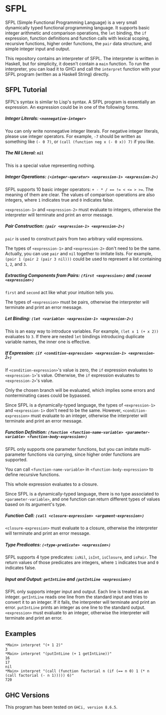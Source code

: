 # SFPL

SFPL (Simple Functional Programming Language) is a very small dynamically typed functional programming language. It supports basic integer arithmetic and comparison operations, the ```let``` binding, the ```if``` expression, function definitions and function calls with lexical scoping, recursive functions, higher order functions, the ```pair``` data structure, and simple integer input and output.

This repository contains an interpreter of SFPL. The interpreter is written in Haskell, but for simplicity, it doesn't contain a ```main``` function. To run the interpreter, you can load it to GHCi and call the ```interpret``` function with your SFPL program (written as a Haskell String) directly.

## SFPL Tutorial

SFPL's syntax is similar to Lisp's syntax. A SFPL program is essentially an expression. An expression could be in one of the following forms.

##### Integer Literals: ```<nonnegative-integer>```

You can only write nonnegative integer literals. For negative integer literals, please use integer operators. For example, ```-7``` should be written as something like ```(- 0 7)```, or ```(call (function neg x (- 0 x)) 7)``` if you like.

##### The Nil Literal: ```nil```

This is a special value representing nothing.

##### Integer Operations: ```(<integer-operator> <expression-1> <expression-2>)```

SFPL supports 10 basic integer operators: ```+ - * / == != < <= > >=```. The meaning of them are clear. The values of comparison operations are also integers, where ```1``` indicates true and ```0``` indicates false.

```<expression-1>``` and ```<expression-2>``` must evaluate to integers, otherwise the interpreter will terminate and print an error message.

##### Pair Construction: ```(pair <expression-1> <expression-2>)```

```pair``` is used to construct pairs from two arbitrary valid expressions.

The types of ```<expression-1>``` and ```<expression-2>``` don't need to be the same. Actually, you can use ```pair``` and ```nil``` together to imitate lists. For example, ```(pair 1 (pair 2 (pair 3 nil)))``` could be used to represent a list containing ```1```, ```2```, and ```3```.

##### Extracting Components from Pairs: ```(first <expression>)``` and ```(second <expression>)```

```first``` and ```second``` act like what your intuition tells you.

The types of ```<expression>``` must be pairs, otherwise the interpreter will terminate and print an error message.

##### Let Binding: ```(let <variable> <expression-1> <expression-2>)```

This is an easy way to introduce variables. For example, ```(let x 1 (+ x 2))``` evaluates to ```3```. If there are nested ```let``` bindings introducing duplicate variable names, the inner one is effective.

##### If Expression: ```(if <condition-expression> <expression-1> <expression-2>)```

If ```<condition-expression>```'s value is zero, the ```if``` expression evaluates to ```<expression-1>```'s value. Otherwise, the ```if``` expression evaluates to ```<expression-2>```'s value.

Only the chosen branch will be evaluated, which implies some errors and nonterminating cases could be bypassed.

Since SFPL is a dynamically-typed language, the types of ```<expression-1>``` and ```<expression-1>``` don't need to be the same. However, ```<condition-expression>``` must evaluate to an integer, otherwise the interpreter will terminate and print an error message.

##### Function Definition: ```(function <function-name-variable> <parameter-variable> <function-body-expression>)```

SFPL only supports one parameter functions, but you can imitate multi-parameter functions via currying, since higher order functions are supported.

You can call ```<function-name-variable>``` in ```<function-body-expression>``` to define recursive functions.

This whole expression evaluates to a closure.

Since SFPL is a dynamically-typed language, there is no type associated to ```<parameter-variable>```, and one function can return different types of values based on its argument's type.

##### Function Call: ```(call <closure-expression> <argument-expression>)```

```<closure-expression>``` must evaluate to a closure, otherwise the interpreter will terminate and print an error message.

##### Type Predicates: ```(<type-predicate> <expression>)```

SFPL supports 4 type predicates: ```isNil```, ```isInt```, ```isClosure```, and ```isPair```. The return values of those predicates are integers, where ```1``` indicates true and ```0``` indicates false.

##### Input and Output: ```getIntLine``` and ```(putIntLine <expression>)```

SFPL only supports integer input and output. Each line is treated as an integer. ```getIntLine``` reads one line from the standard input and tries to convert it to an integer. If it fails, the interpreter will terminate and print an error. ```putIntLine``` prints an integer as one line to the standard output. ```<expression>``` must evaluate to an integer, otherwise the interpreter will terminate and print an error.

## Examples

    *Main> interpret "(+ 1 2)"
    3
    *Main> interpret "(putIntLine (+ 1 getIntLine))"
    16
    17
    nil
    *Main> interpret "(call (function factorial n (if (== n 0) 1 (* n (call factorial (- n 1))))) 6)"
    720

## GHC Versions

This program has been tested on ```GHCi, version 8.6.5```.
